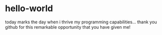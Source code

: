 # hello-world
today marks the day when i thrive my programming capabilities... thank you github for this remarkable opportunity that you have given me! 
